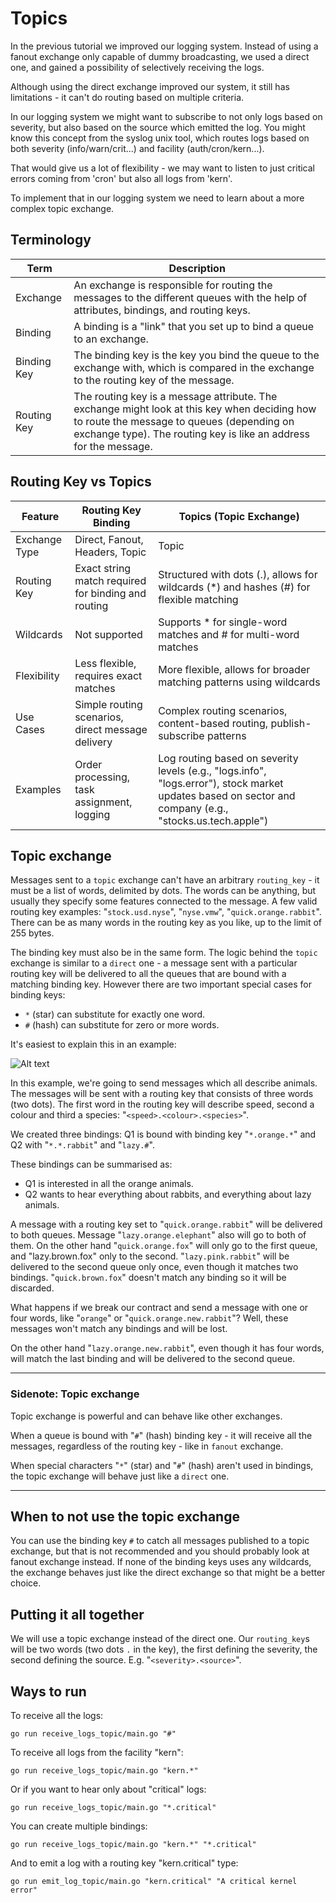
# Topics

In the previous tutorial we improved our logging system. Instead of using a fanout exchange only capable of dummy broadcasting, we used a direct one, and gained a possibility of selectively receiving the logs.

Although using the direct exchange improved our system, it still has limitations - it can't do routing based on multiple criteria.

In our logging system we might want to subscribe to not only logs based on severity, but also based on the source which emitted the log. You might know this concept from the syslog unix tool, which routes logs based on both severity (info/warn/crit...) and facility (auth/cron/kern...).

That would give us a lot of flexibility - we may want to listen to just critical errors coming from 'cron' but also all logs from 'kern'.

To implement that in our logging system we need to learn about a more complex topic exchange.

## Terminology

| Term          | Description                                                                        |
|---------------|------------------------------------------------------------------------------------|
| Exchange      | An exchange is responsible for routing the messages to the different queues with the help of attributes, bindings, and routing keys. |
| Binding       | A binding is a "link" that you set up to bind a queue to an exchange.                |
| Binding Key   | The binding key is the key you bind the queue to the exchange with, which is compared in the exchange to the routing key of the message. |
| Routing Key   | The routing key is a message attribute. The exchange might look at this key when deciding how to route the message to queues (depending on exchange type). The routing key is like an address for the message. |

## Routing Key vs Topics

| Feature        | Routing Key Binding                                       | Topics (Topic Exchange)                                                                                                                                   |
|------------------|-----------------------------------------------------------|-----------------------------------------------------------------------------------------------------------------------------------------------------------|
| Exchange Type   | Direct, Fanout, Headers, Topic                            | Topic                                                                                                                                                       |
| Routing Key     | Exact string match required for binding and routing       | Structured with dots (.), allows for wildcards (*) and hashes (#) for flexible matching                                                                       |
| Wildcards       | Not supported                                            | Supports * for single-word matches and # for multi-word matches                                                                                            |
| Flexibility     | Less flexible, requires exact matches                    | More flexible, allows for broader matching patterns using wildcards                                                                                          |
| Use Cases       | Simple routing scenarios, direct message delivery          | Complex routing scenarios, content-based routing, publish-subscribe patterns                                                                                       |
| Examples        | Order processing, task assignment, logging                       | Log routing based on severity levels (e.g., "logs.info", "logs.error"), stock market updates based on sector and company (e.g., "stocks.us.tech.apple")       |

## Topic exchange

Messages sent to a `topic` exchange can't have an arbitrary `routing_key` - it must be a list of words, delimited by dots. The words can be anything, but usually they specify some features connected to the message. A few valid routing key examples: "`stock.usd.nyse`", "`nyse.vmw`", "`quick.orange.rabbit`". There can be as many words in the routing key as you like, up to the limit of 255 bytes.

The binding key must also be in the same form. The logic behind the `topic` exchange is similar to a `direct` one - a message sent with a particular routing key will be delivered to all the queues that are bound with a matching binding key. However there are two important special cases for binding keys:

- `*` (star) can substitute for exactly one word.
- `#` (hash) can substitute for zero or more words.

It's easiest to explain this in an example:

![Alt text](image.png)

In this example, we're going to send messages which all describe animals. The messages will be sent with a routing key that consists of three words (two dots). The first word in the routing key will describe speed, second a colour and third a species: "`<speed>.<colour>.<species>`".

We created three bindings: Q1 is bound with binding key "`*.orange.*`" and Q2 with "`*.*.rabbit`" and "`lazy.#`".

These bindings can be summarised as:

- Q1 is interested in all the orange animals.
- Q2 wants to hear everything about rabbits, and everything about lazy animals.

A message with a routing key set to "`quick.orange.rabbit`" will be delivered to both queues. Message "`lazy.orange.elephant`" also will go to both of them. On the other hand "`quick.orange.fox`" will only go to the first queue, and "lazy.brown.fox" only to the second. "`lazy.pink.rabbit`" will be delivered to the second queue only once, even though it matches two bindings. "`quick.brown.fox`" doesn't match any binding so it will be discarded.

What happens if we break our contract and send a message with one or four words, like "`orange`" or "`quick.orange.new.rabbit`"? Well, these messages won't match any bindings and will be lost.

On the other hand "`lazy.orange.new.rabbit`", even though it has four words, will match the last binding and will be delivered to the second queue.

---
### Sidenote: Topic exchange

Topic exchange is powerful and can behave like other exchanges.

When a queue is bound with "`#`" (hash) binding key - it will receive all the messages, regardless of the routing key - like in `fanout` exchange.

When special characters "`*`" (star) and "`#`" (hash) aren't used in bindings, the topic exchange will behave just like a `direct` one.

---

## When to not use the topic exchange

You can use the binding key `#` to catch all messages published to a topic exchange, but that is not recommended and you should probably look at fanout exchange instead.
If none of the binding keys uses any wildcards, the exchange behaves just like the direct exchange so that might be a better choice.


## Putting it all together

We will use a topic exchange instead of the direct one. Our `routing_key`s will be two words (two dots `.` in the key), the first defining the severity, the second defining the source. E.g. "`<severity>.<source>`".

## Ways to run 

To receive all the logs:

```
go run receive_logs_topic/main.go "#"
```

To receive all logs from the facility "kern":

```
go run receive_logs_topic/main.go "kern.*"
```

Or if you want to hear only about "critical" logs:

```
go run receive_logs_topic/main.go "*.critical"
```

You can create multiple bindings:

```
go run receive_logs_topic/main.go "kern.*" "*.critical"
```

And to emit a log with a routing key "kern.critical" type:

```
go run emit_log_topic/main.go "kern.critical" "A critical kernel error"
```